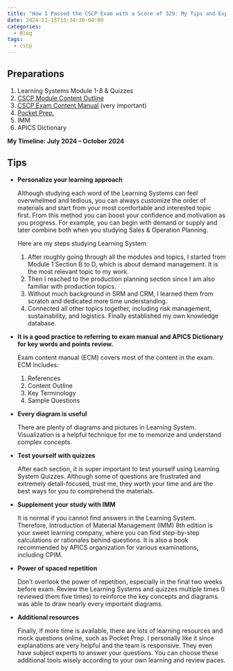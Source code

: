 ```yaml
---
title: "How I Passed the CSCP Exam with a Score of 329: My Tips and Experiences"
date: 2024-11-15T15:34:30-04:00
categories:
  - Blog
tags:
  - cscp
---
```


## Preparations
1.	Learning Systems Module 1-8 & Quizzes
2.	[CSCP Module Content Outline][mco]
3.	[CSCP Exam Content Manual][ecm] (very important)
4.	[Pocket Prep.][pp_cscp]
5.	IMM
6.	APICS Dictionary


**My Timeline: July 2024 – October 2024**

## Tips
- **Personalize your learning approach**

  Although studying each word of the Learning Systems can feel overwhelmed and tedious, you can always customize the order of materials and start from your most comfortable and interested topic first. From this method you can boost your confidence and motivation as you progress. For example, you can begin with demand or supply and later combine both when you studying Sales & Operation Planning.

  Here are my steps studying Learning System:
  
  1. After roughly going through all the modules and topics, I started from Module 1 Section B to D, which is about demand management. It is the most relevant topic to my work.
  2. Then I reached to the production planning section since I am also familiar with production topics.
  3. Without much background in SRM and CRM, I learned them from scratch and dedicated more time understanding.
  4. Connected all other topics together, including risk management, sustainability, and logistics. Finally established my own knowledge database.

- **It is a good practice to referring to exam manual and APICS Dictionary for key words and points review.**
  
  Exam content manual (ECM) covers most of the content in the exam. ECM includes:
  1. References 
  2. Content Outline
  3. Key Terminology
  4. Sample Questions

- **Every diagram is useful**

  There are plenty of diagrams and pictures in Learning System. Visualization is a helpful technique for me to memorize and understand complex concepts.

- **Test yourself with quizzes**

  After each section, it is super important to test yourself using Learning System Quizzes.  Although some of questions are frustrated and extremely detail-focused, trust me, they worth your time and are the best ways for you to comprehend the materials. 

- **Supplement your study with IMM**

  It is normal if you cannot find answers in the Learning System. Therefore, Introduction of Material Management (IMM) 8th edition is your sweet learning company, where you can find step-by-step calculations or rationales behind questions. It is also a book recommended by APICS organization for various examinations, including CPIM.

- **Power of spaced repetition**

  Don’t overlook the power of repetition, especially in the final two weeks before exam. Review the Learning Systems and quizzes multiple times (I reviewed them five times) to reinforce the key concepts and diagrams.  was able to draw nearly every important diagrams. 

- **Additional resources**

  Finally, if more time is available, there are lots of learning resources and mock questions online, such as Pocket Prep. I personally like it since explanations are very helpful and the team is responsive. They even have subject experts to answer your questions. You can choose these additional tools wisely according to your own learning and review paces.

[mco]: https://www.ascm.org/globalassets/ascm_website_assets/docs/cscp-module-content-outline.pdf
[ecm]: https://www.ascm.org/globalassets/ascm_website_assets/docs/ecm/ecm-cscp.pdf
[pp_cscp]: https://www.pocketprep.com/exams/apics-cscp/ 
